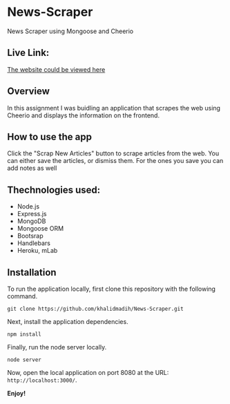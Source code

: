 # News-Scraper
News Scraper using Mongoose and Cheerio


## Live Link: 

[The website could be viewed here](https://pacific-shelf-83084.herokuapp.com/)


## Overview

In this assignment I was buidling an application that scrapes the web using Cheerio and displays the information on the frontend.  

## How to use the app

Click the "Scrap New Articles" button to scrape articles from the web. You can either save the articles, or dismiss them. For the ones you save you can add notes as well 

## Thechnologies used: 

- Node.js
- Express.js
- MongoDB
- Mongoose ORM
- Bootsrap
- Handlebars
- Heroku, mLab

## Installation

To run the application locally, first clone this repository with the following command.

	git clone https://github.com/khalidmadih/News-Scraper.git
	
Next, install the application dependencies.

	npm install
	
Finally, run the node server locally.

	node server
	
Now, open the local application on port 8080 at the URL: `http://localhost:3000/`.

**Enjoy!**

